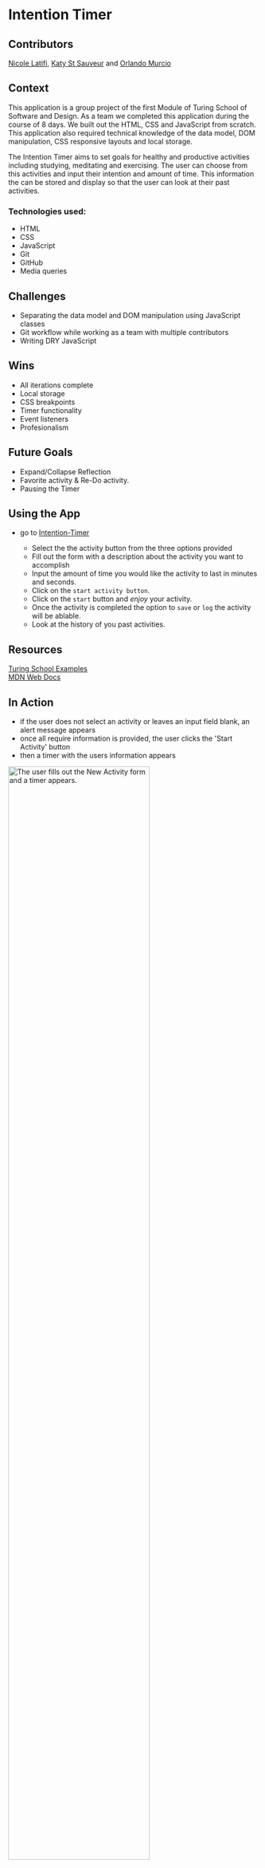 
# Intention Timer

## Contributors

[Nicole Latifi](https://github.com/NicoleLatifi), [Katy St Sauveur](https://github.com/krogowsk531) and [Orlando Murcio](https://www.github.com/atos20)

## Context

This application is a group project of the first Module of Turing School of Software and Design. As a team we completed this application during the course of 8 days. We built out the HTML, CSS and JavaScript from scratch. This application also required technical knowledge of the data model, DOM manipulation, CSS responsive layouts and local storage.

The Intention Timer aims to set goals for healthy and productive activities including studying, meditating and exercising. The user can choose from this activities and input their intention and amount of time. This information the can be stored and display so that the user can look at their past activities.

### Technologies used:

 * HTML
 * CSS
 * JavaScript
 * Git
 * GitHub
 * Media queries


## Challenges

  * Separating the data model and DOM manipulation using JavaScript classes
  * Git workflow while working as a team with multiple contributors
  * Writing DRY JavaScript  

## Wins

  * All iterations complete
  * Local storage
  * CSS breakpoints
  * Timer functionality
  * Event listeners
  * Profesionalism



## Future Goals

  * Expand/Collapse Reflection
  * Favorite activity & Re-Do activity.
  * Pausing the Timer


## Using the App
* go to [Intention-Timer](https://atos20.github.io/intention-timer/)

  * Select the the activity button from the three options provided
  * Fill out the form with a description about the activity you want to accomplish
  * Input the amount of time you would like the activity to last in minutes and seconds.
  * Click on the `start activity button`.
  * Click on the `start` button and *enjoy* your activity.
  * Once the activity is completed the option to `save` or `log` the activity will be ablable.
  * Look at the history of you past activities.

## Resources

[Turing School Examples](https://www.github.com/turingschool-examples/romcom)    
[MDN Web Docs](https://developer.mozilla.org/en-US/)

## In Action

  * if the user does not select an activity or leaves an input field blank, an alert message appears
  * once all require information is provided, the user clicks the 'Start Activity' button
  * then a timer with the users information appears

<img src="http://g.recordit.co/45spWvY0Pv.gif" alt="The user fills out the New Activity form and a timer appears." height=auto width=75%/>

  * the user clicks 'Start' and the countdown begins
  * once the countdown is complete, the message 'Well Done' appears
  * then the user clicks 'Log Activity' and a new activity card appears below 'Past Activities'

<img src="http://g.recordit.co/jym3kFLd53.gif" alt="The user clicks start, the timer counts down, and then they log the activity." height=auto width=75%/>

  * the user clicks 'Create A New Activity' and is brought back to the activity form
  * the user inputs new information and initiates the countdown
  * when the user logs the new activity, it appears with the other past activity

<img src="http://g.recordit.co/NVn0kq2QiZ.gif" alt="The user creates and logs a new activity." height=auto width=75%/>

  * in mobile view, the user has all of the same functionality
  * the past activities appear at the bottom instead of to the right

<img src="http://g.recordit.co/2vfc8fCtvc.gif" alt="In mobile view, the user creates a new activity and logs the activity." height=auto width=25%/>

### If you want to contribute

1. `git clone` the repository to your computer
1. cd into the repository
1. `git checkout -b` into a new branch
1. open your text editor and add or remove functionalities to the site.
1. `git add` and `git commit -m` to save the changes to your local repository
1. `git push` your changes
1. create a new pull request!
